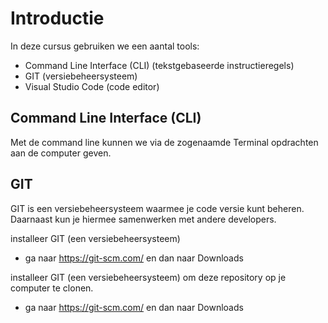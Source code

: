 # Introductie
In deze cursus gebruiken we een aantal tools:

- Command Line Interface (CLI) (tekstgebaseerde instructieregels)
- GIT (versiebeheersysteem)
- Visual Studio Code (code editor)


## Command Line Interface (CLI)

Met de command line kunnen we via de zogenaamde Terminal opdrachten aan de computer geven.







## GIT

GIT is een versiebeheersysteem waarmee je code versie kunt beheren. Daarnaast kun je hiermee samenwerken met andere developers.




installeer GIT (een versiebeheersysteem) 

- ga naar https://git-scm.com/ en dan naar Downloads









installeer GIT (een versiebeheersysteem) om deze repository op je computer te clonen.

- ga naar https://git-scm.com/ en dan naar Downloads